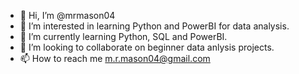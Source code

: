 - 👋 Hi, I’m @mrmason04
- 👀 I’m interested in learning Python and PowerBI for data analysis.
- 🌱 I’m currently learning Python, SQL and PowerBI.
- 💞️ I’m looking to collaborate on beginner data anlysis projects.
- 📫 How to reach me  m.r.mason04@gmail.com

<!---
mrmason04/mrmason04 is a ✨ special ✨ repository because its `README.md` (this file) appears on your GitHub profile.
You can click the Preview link to take a look at your changes.
--->
